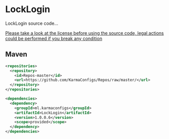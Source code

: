 # LockLogin
 LockLogin source code...

 [Please take a look at the license before using the source code, legal actions could be performed if you break any condition](http://karmaconfigs.cf/license/)

## Maven

```xml
<repositories>
  <repository>
    <id>Repos-master</id>
    <url>https://github.com/KarmaConfigs/Repos/raw/master/</url>
  </repository>
</repositories>

<dependencies>
  <dependency>
    <groupId>ml.karmaconfigs</groupId>
    <artifactId>LockLogin</artifactId>
    <version>1.0.0.6</version>
    <scope>provided</scope>
  </dependency>
</dependencies>
```
